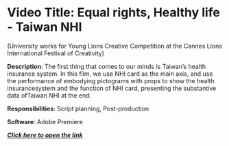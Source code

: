 # Video Title: Equal rights, Healthy life - Taiwan NHI 
(University works for Young Lions Creative Competition at the Cannes Lions International Festival of Creativity)

**Description**: The first thing that comes to our minds is Taiwan’s health insurance system. In this film, we use NHI card as the main axis, and use the performance of embodying pictograms with props to show the health insurancesystem and the function of NHI card, presenting the substantive data ofTaiwan NHI at the end.

**Responsibilities**: Script planning, Post-production

**Software**: Adobe Premiere

***[Click here to open the link](https://www.youtube.com/watch?v=M76kegqwdoc&list=LL&index=4&t=2s)***
